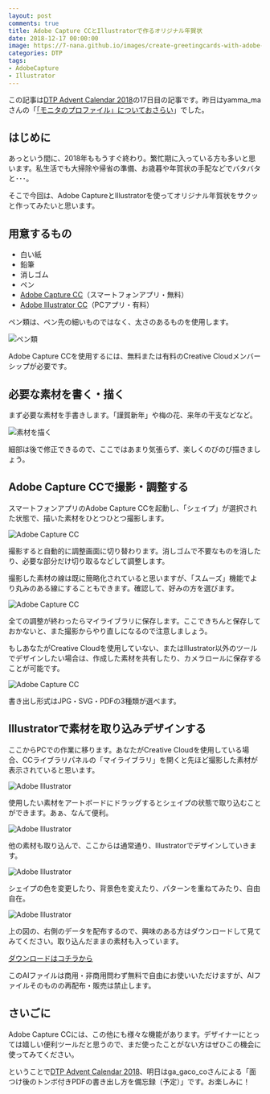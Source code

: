 ```yaml
---
layout: post
comments: true
title: Adobe Capture CCとIllustratorで作るオリジナル年賀状
date: 2018-12-17 00:00:00
image: https://7-nana.github.io/images/create-greetingcards-with-adobe-capture000.jpg
categories: DTP
tags:
- AdobeCapture
- Illustrator
---
```


この記事は[DTP Advent Calendar 2018](https://adventar.org/calendars/3126)の17日目の記事です。昨日はyamma_maさんの「[「モニタのプロファイル」についておさらい](http://blog.livedoor.jp/yamma_ma/archives/52756362.html)」でした。

## はじめに

あっという間に、2018年ももうすぐ終わり。繁忙期に入っている方も多いと思います。私生活でも大掃除や帰省の準備、お歳暮や年賀状の手配などでバタバタと･･･。

そこで今回は、Adobe CaptureとIllustratorを使ってオリジナル年賀状をサクッと作ってみたいと思います。

## 用意するもの

- 白い紙
- 鉛筆
- 消しゴム
- ペン
- [Adobe Capture CC](https://www.adobe.com/jp/products/capture.html)（スマートフォンアプリ・無料）
- [Adobe Illustrator CC](https://www.adobe.com/jp/products/illustrator.html)（PCアプリ・有料）

ペン類は、ペン先の細いものではなく、太さのあるものを使用します。

![ペン類](https://7-nana.github.io/images/create-greetingcards-with-adobe-capture001.jpg)

Adobe Capture CCを使用するには、無料または有料のCreative Cloudメンバーシップが必要です。

## 必要な素材を書く・描く

まず必要な素材を手書きします。「謹賀新年」や梅の花、来年の干支などなど。

![素材を描く](https://7-nana.github.io/images/create-greetingcards-with-adobe-capture002.jpg)

細部は後で修正できるので、ここではあまり気張らず、楽しくのびのび描きましょう。

## Adobe Capture CCで撮影・調整する

スマートフォンアプリのAdobe Capture CCを起動し、「シェイプ」が選択された状態で、描いた素材をひとつひとつ撮影します。

![Adobe Capture CC](https://7-nana.github.io/images/create-greetingcards-with-adobe-capture003.jpg)

撮影すると自動的に調整画面に切り替わります。消しゴムで不要なものを消したり、必要な部分だけ切り取るなどして調整します。

撮影した素材の線は既に簡略化されていると思いますが、「スムーズ」機能でより丸みのある線にすることもできます。確認して、好みの方を選びます。

![Adobe Capture CC](https://7-nana.github.io/images/create-greetingcards-with-adobe-capture004.jpg)

全ての調整が終わったらマイライブラリに保存します。ここできちんと保存しておかないと、また撮影からやり直しになるので注意しましょう。

もしあなたがCreative Cloudを使用していない、またはIllustrator以外のツールでデザインしたい場合は、作成した素材を共有したり、カメラロールに保存することが可能です。

![Adobe Capture CC](https://7-nana.github.io/images/create-greetingcards-with-adobe-capture005.jpg)

書き出し形式はJPG・SVG・PDFの3種類が選べます。

## Illustratorで素材を取り込みデザインする

ここからPCでの作業に移ります。あなたがCreative Cloudを使用している場合、CCライブラリパネルの「マイライブラリ」を開くと先ほど撮影した素材が表示されていると思います。

![Adobe Illustrator](https://7-nana.github.io/images/create-greetingcards-with-adobe-capture006.png)

使用したい素材をアートボードにドラッグするとシェイプの状態で取り込むことができます。あぁ、なんて便利。

![Adobe Illustrator](https://7-nana.github.io/images/create-greetingcards-with-adobe-capture007.png)

他の素材も取り込んで、ここからは通常通り、Illustratorでデザインしていきます。

![Adobe Illustrator](https://7-nana.github.io/images/create-greetingcards-with-adobe-capture008.png)

シェイプの色を変更したり、背景色を変えたり、パターンを重ねてみたり、自由自在。

![Adobe Illustrator](https://7-nana.github.io/images/create-greetingcards-with-adobe-capture009.png)

上の図の、右側のデータを配布するので、興味のある方はダウンロードして見てみてください。取り込んだままの素材も入っています。

[ダウンロードはコチラから](https://7-nana.github.io/images/nenga.ai.zip)

このAIファイルは商用・非商用問わず無料で自由にお使いいただけますが、AIファイルそのものの再配布・販売は禁止します。

## さいごに

Adobe Capture CCには、この他にも様々な機能があります。デザイナーにとっては嬉しい便利ツールだと思うので、まだ使ったことがない方はぜひこの機会に使ってみてください。

ということで[DTP Advent Calendar 2018](https://adventar.org/calendars/3126)、明日はga_gaco_coさんによる「面つけ後のトンボ付きPDFの書き出し方を備忘録（予定）」です。お楽しみに！

